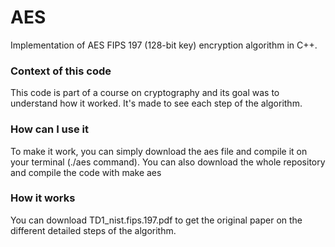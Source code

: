 # AES
Implementation of AES FIPS 197 (128-bit key) encryption algorithm in C++.

### Context of this code
This code is part of a course on cryptography and its goal was to understand how it worked.
It's made to see each step of the algorithm.

### How can I use it
To make it work, you can simply download the aes file and compile it on your terminal (./aes command).
You can also download the whole repository and compile the code with make aes


### How it works
You can download TD1_nist.fips.197.pdf to get the original paper on the different detailed steps of the algorithm.
